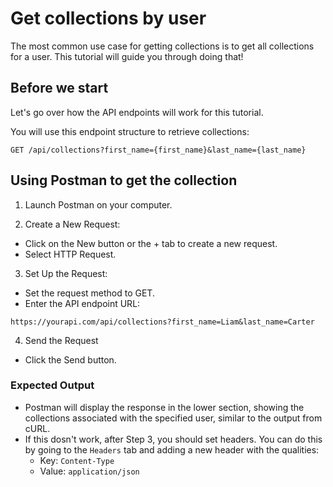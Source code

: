 # Get collections by user

The most common use case for getting collections is to get all collections for a user. This tutorial will guide you through doing that!

## Before we start

Let's go over how the API endpoints will work for this tutorial.  

You will use this endpoint structure to retrieve collections:

``` shell
GET /api/collections?first_name={first_name}&last_name={last_name}
```

## Using Postman to get the collection

1. Launch Postman on your computer.

2. Create a New Request:

* Click on the New button or the + tab to create a new request.
* Select HTTP Request.

3. Set Up the Request:

* Set the request method to GET.
* Enter the API endpoint URL:

``` shell
https://yourapi.com/api/collections?first_name=Liam&last_name=Carter
```

4. Send the Request
* Click the Send button.

### Expected Output
* Postman will display the response in the lower section, showing the collections associated with the specified user, similar to the output from cURL.
* If this dosn't work, after Step 3, you should set headers. You can do this by going to the `Headers` tab and adding a new header with the qualities:
  * Key: `Content-Type`
  * Value: `application/json`
